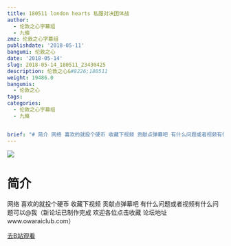 ```yaml
---
title: 180511 london hearts 私服对决团体战
author:
  - 伦敦之心字幕组
  - 九條
zmz: 伦敦之心字幕组
publishdate: '2018-05-11'
bangumi: 伦敦之心
date: '2018-05-14'
slug: 2018-05-14_180511_23430425
description: 伦敦之心&#8226;180511
weight: 19486.0
bangumis:
  - 伦敦之心
tags:
categories:
  - 伦敦之心字幕组
  - 九條


brief: "# 简介 网络 喜欢的就投个硬币 收藏下视频 贡献点弹幕吧 有什么问题或者视频有什么问题可以@我（新论坛已制作完成 欢迎各位点击收藏 论坛地址www.owaraiclub.com）"
---
```

![](https://i.imgur.com/bVB3jHv.jpg)
# 简介  
网络
喜欢的就投个硬币 收藏下视频 贡献点弹幕吧 有什么问题或者视频有什么问题可以@我（新论坛已制作完成 欢迎各位点击收藏 论坛地址www.owaraiclub.com）  

[去B站观看](https://www.bilibili.com/video/av23430425/)
 
